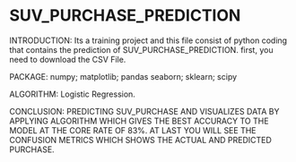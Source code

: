 # SUV_PURCHASE_PREDICTION

INTRODUCTION:
Its a training project and this file consist of python coding that contains the prediction of SUV_PURCHASE_PREDICTION. 
first, you need to download  the CSV File.

PACKAGE:
numpy;
matplotlib;
pandas
seaborn;
sklearn;
scipy

ALGORITHM:
Logistic Regression.

CONCLUSION:
PREDICTING SUV_PURCHASE AND VISUALIZES DATA BY APPLYING ALGORITHM WHICH GIVES THE BEST ACCURACY TO THE MODEL AT THE CORE RATE OF 83%. AT LAST YOU WILL SEE THE CONFUSION METRICS WHICH SHOWS THE ACTUAL AND PREDICTED PURCHASE.

